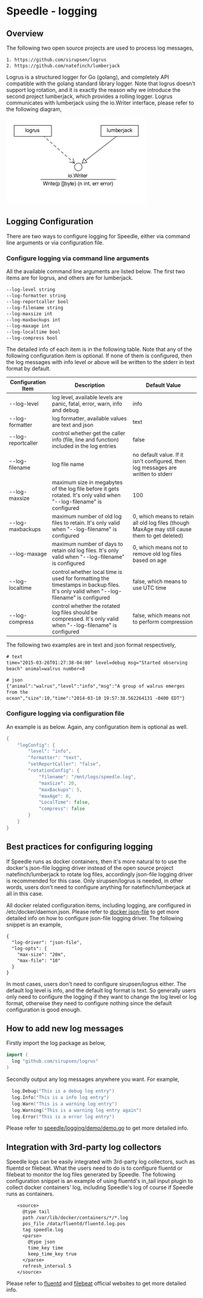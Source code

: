 # Speedle - logging
## Overview
The following two open source projects are used to process log messages,
```
1. https://github.com/sirupsen/logrus
2. https://github.com/natefinch/lumberjack
```


Logrus is a structured logger for Go (golang), and completely API compatible with the golang standard library logger. Note that logrus doesn't support log rotation, and it is exactly the reason why we introduce the second project lumberjack, which provides a rolling logger. Logrus communicates with lumberjack using the io.Writer interface, please refer to the following diagram,

![Speedle Logging](img/logger.jpg)

## Logging Configuration
There are two ways to configure logging for Speedle, either via command line arguments or via configuration file. 
### Configure logging via command line arguments
All the available command line arguments are listed below. The first two items are for logrus, and others are for lumberjack.
```
--log-level string
--log-formatter string
--log-reportcaller bool
--log-filename string
--log-maxsize int
--log-maxbackups int
--log-maxage int
--log-localtime bool
--log-compress bool
```

The detailed info of each item is in the following table. Note that any of the following configuration item is optional. If none of them is configured, then the log messages with info level or above will be written to the stderr in text format by default.

| Configuration Item | Description | Default Value |
|--------------------|-------------|---------------|
| --log-level        | log level, available levels are panic, fatal, error, warn, info and debug | info |
| --log-formatter    | log formatter, available values are text and json | text |
| --log-reportcaller | control whether get the caller info (file, line and function) included in the log entries | false |
| --log-filename     | log file name | no default value. If it isn't configured, then log messages are written to stderr |
| --log-maxsize      | maximum size in megabytes of the log file before it gets rotated. It's only valid when "--log-filename" is configured| 100 |
| --log-maxbackups   | maximum number of old log files to retain. It's only valid when "--log-filename" is configured | 0, which means to retain all old log files (though MaxAge may still cause them to get deleted) |
| --log-maxage       | maximum number of days to retain old log files. It's only valid when "--log-filename" is configured | 0, which means not to remove old log files based on age |
| --log-localtime    | control whether local time is used for formatting the timestamps in backup files. It's only valid when "--log-filename" is configured | false, which means to use UTC time |
| --log-compress     | control whether the rotated log files should be compressed. It's only valid when "--log-filename" is configured | false, which means not to perform compression |

The following two examples are in text and json format respectively, 
```
# text
time="2015-03-26T01:27:38-04:00" level=debug msg="Started observing beach" animal=walrus number=8
```
```
# json
{"animal":"walrus","level":"info","msg":"A group of walrus emerges from the
ocean","size":10,"time":"2014-03-10 19:57:38.562264131 -0400 EDT"}
```

### Configure logging via configuration file
An example is as below. Again, any configuration item is optional as well. 
```go
{
    "logConfig": {
        "level": "info",
        "formatter": "text", 
        "setReportCaller": "false",
        "rotationConfig": {
            "filename": "/mnt/logs/speedle.log",
            "maxSize": 20,
            "maxBackups": 5,
            "maxAge": 0,
            "LocalTime": false,
            "compress": false
        }
    }
}
```

## Best practices for configuring logging
If Speedle runs as docker containers, then it's more natural to to use the docker's json-file logging driver instead of the open source project natefinch/lumberjack to rotate log files, accordingly json-file logging driver is recommended for this case. Only sirupsen/logrus is needed, in other words, users don't need to configure anything for natefinch/lumberjack at all in this case. 

All docker related configuration items, including logging, are configured in /etc/docker/daemon.json. Please refer to [docker json-file](https://docs.docker.com/config/containers/logging/json-file/) to get more detailed info on how to configure json-file logging driver. The following snippet is an example, 
```
{
  "log-driver": "json-file",
  "log-opts": {
    "max-size": "20m",
    "max-file": "10"
  }
}
```

In most cases, users don't need to configure sirupsen/logrus either. The default log level is info, and the default log format is text. So generally users only need to configure the logging if they want to change the log level or log format, otherwise they need to configure nothing since the default configuration is good enough.

## How to add new log messages 
Firstly import the log package as below,
```go
import (
  log "github.com/sirupsen/logrus"
)
```
Secondly output any log messages anywhere you want. For example,
```go
  log.Debug("This is a debug log entry")
  log.Info("This is a info log entry")
  log.Warn("This is a warning log entry")
  log.Warning("This is a warning log entry again")
  log.Error("This is a error log entry")
```
Please refer to [speedle/logging/demo/demo.go](https://gitlab-odx.oracledx.com/wcai/speedle/blob/master/logging/demo/demo.go) to get more detailed info.

## Integration with 3rd-party log collectors
Speedle logs can be easily integrated with 3rd-party log collectors, such as fluentd or filebeat. What the users need to do is to configure fluentd or filebeat to monitor the log files generated by Speedle. The following configuration snippet is an example of using fluentd's in_tail input plugin to collect docker containers' log, including Speedle's log of course if Speedle runs as containers. 
```
    <source>
      @type tail
      path /var/lib/docker/containers/*/*.log
      pos_file /data/fluentd/fluentd.log.pos
      tag speedle.log
      <parse>
        @type json
        time_key time
        keep_time_key true
      </parse>
      refresh_interval 5
    </source>
```
Please refer to [fluentd](https://www.fluentd.org/) and [filebeat](https://www.elastic.co/products/beats/filebeat) official websites to get more detailed info.

